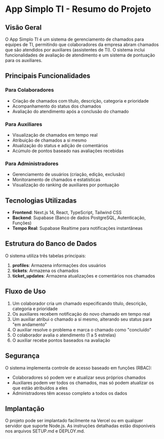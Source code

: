 # App Simplo TI - Resumo do Projeto

## Visão Geral

O App Simplo TI é um sistema de gerenciamento de chamados para equipes de TI, permitindo que colaboradores da empresa abram chamados que são atendidos por auxiliares (assistentes de TI). O sistema inclui funcionalidades de avaliação de atendimento e um sistema de pontuação para os auxiliares.

## Principais Funcionalidades

### Para Colaboradores
- Criação de chamados com título, descrição, categoria e prioridade
- Acompanhamento do status dos chamados
- Avaliação do atendimento após a conclusão do chamado

### Para Auxiliares
- Visualização de chamados em tempo real
- Atribuição de chamados a si mesmo
- Atualização do status e adição de comentários
- Acúmulo de pontos baseado nas avaliações recebidas

### Para Administradores
- Gerenciamento de usuários (criação, edição, exclusão)
- Monitoramento de chamados e estatísticas
- Visualização do ranking de auxiliares por pontuação

## Tecnologias Utilizadas

- **Frontend**: Next.js 14, React, TypeScript, Tailwind CSS
- **Backend**: Supabase (Banco de dados PostgreSQL, Autenticação, Funções)
- **Tempo Real**: Supabase Realtime para notificações instantâneas

## Estrutura do Banco de Dados

O sistema utiliza três tabelas principais:

1. **profiles**: Armazena informações dos usuários
2. **tickets**: Armazena os chamados
3. **ticket_updates**: Armazena atualizações e comentários nos chamados

## Fluxo de Uso

1. Um colaborador cria um chamado especificando título, descrição, categoria e prioridade
2. Os auxiliares recebem notificação do novo chamado em tempo real
3. Um auxiliar atribui o chamado a si mesmo, alterando seu status para "em andamento"
4. O auxiliar resolve o problema e marca o chamado como "concluído"
5. O colaborador avalia o atendimento (1 a 5 estrelas)
6. O auxiliar recebe pontos baseados na avaliação

## Segurança

O sistema implementa controle de acesso baseado em funções (RBAC):

- Colaboradores só podem ver e atualizar seus próprios chamados
- Auxiliares podem ver todos os chamados, mas só podem atualizar os que estão atribuídos a eles
- Administradores têm acesso completo a todos os dados

## Implantação

O projeto pode ser implantado facilmente na Vercel ou em qualquer servidor que suporte Node.js. As instruções detalhadas estão disponíveis nos arquivos SETUP.md e DEPLOY.md. 